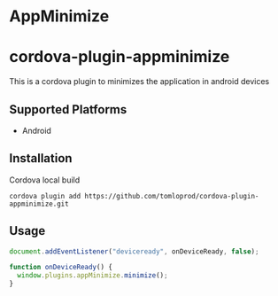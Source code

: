 # AppMinimize

# cordova-plugin-appminimize

This is a cordova plugin to minimizes the application in android devices

## Supported Platforms

- Android

## Installation


Cordova local build

    cordova plugin add https://github.com/tomloprod/cordova-plugin-appminimize.git

## Usage

```js
document.addEventListener("deviceready", onDeviceReady, false);

function onDeviceReady() {
  window.plugins.appMinimize.minimize();
}

```

